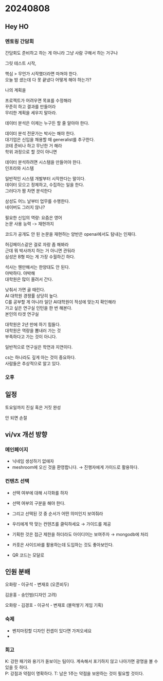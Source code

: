 # 20240808
## Hey HO

### 멘토링 간담회
간담회도 준비하고 하는 게 아니라 그냥 사람 구해서 하는 거구나  

그릿 테스트 시작,  

핵심 > 무언가 시작했더라면 마쳐야 한다.  
오늘 밤 샜는데 다 못 끝냈다 어떻게 해야 하는가?

나의 계획을 

프로젝트가 어려우면 목표를 수정해라  
꾸준히 하고 결과를 만들어라  
무리한 계획을 세우지 말아라.  

데이터 분석은 이제는 누구든 할 줄 알아야 한다.  

데이터 분석 전문가는 박사는 해야 한다.  
대기업은 신입을 채용할 때 generalist를 추구한다.  
코테 준비나 하고 무난한 거 해라  
학위 과정으로 할 것이 아니면  

데이터 분석하려면 시스템을 만들어야 한다.  
인프라와 시스템  

일반적인 시스템 개발부터 시작한다는 말이다.  
데이터 모으고 정제하고, 수집하는 일을 한다.  
그러다가 짬 차면 분석한다  

삼성도 어느 날부터 업무를 수행한다.  
네이버도 그러지 않나?  

필요한 신입의 역량: 요즘은 영어  
논문 사용 능력 -> 재현까지  

코드가 공개도 안 된 논문을 재현하는 양반은 openai에서도 탐내는 인재다.

허깅페이스같은 걸로 자랑 좀 해봐라  
근데 뭐 박사까지 하는 거 아니면 관둬라  
삼성은 B형 따는 게 가장 수월하긴 하다.  

석사는 웬만해서는 한양대도 안 된다.  
야박하다. 야박해  
대학원은 많이 올려서 간다.  

낮춰서 가면 골 때린다.  
AI 대학원 경쟁률 상당히 높다.  
C를 공부할 게 아니라 일단 AI대학원이 적성에 맞는지 확인해라  
가고 싶은 연구실 인턴을 한 번 해본다.  
본인의 타겟 연구실  

대학원은 2년 만에 하기 힘들다.  
대학원은 역량을 뽐내러 가는 것  
부족하다고 가는 것이 아니다.  

일반적으로 연구실은 학연과 지연이다.  

cs는 하나라도 깊게 아는 것이 중요하다.  
사람들은 추상적으로 알고 있다.  



### 오후
## 일정

토요일까지 진실 혹은 거짓 완성

안 되면 손절

## vi/vx 개선 방향

### 메인페이지

- 닉네임 생성하기 없애자
- meshroom에 오신 것을 환영합니다. → 진행자에게 가이드로 활용하다.

### 컨텐츠 선택

- 선택 여부에 대해 시각화를 하자
- 선택 여부의 구분을 해야 한다.
- 그리고 선택된 것 중 순서가 어떤 의미인지 보여줘라
- 우리에게 딱 맞는 컨텐츠를 클릭하세요 → 가이드를 제공
- 기획한 것은 접근 제한을 하더라도 아이디어는 보여주자 → mongodb에 처리
- 카훗은 사이드바를 활용하는데 도입하는 것도 좋아보인다.

- QR 코드는 모달로

## 인원 분배

오화랑 - 이규석 - 변재호 (오픈비두)

김윤홍 - 송인범(디자인 고려)

오화랑 - 김경호 - 이규석 - 변재호 (블럭쌓기 게임 기획)

### 숙제

- 벤치마킹할 디자인 컨셉이 있다면 가져오세요
-


### 회고
K: 강한 패기와 용기가 돋보이는 팀이다. 계속해서 포기하지 않고 나아가면 광명을 볼 수 있을 듯 하다.  
P: 강점과 약점이 명확하다.
T: 남은 1주는 약점을 보완하는 것이 필요할 것이다.